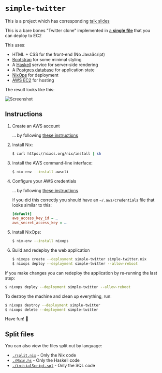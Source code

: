# `simple-twitter`

This is a project which has corresponding [talk slides](https://github.com/Gabriel439/slides/blob/master/simple-twitter/slides.md)

This is a bare bones "Twitter clone" implemented in
[a **single file**](./simple-twitter.nix) that you can deploy to EC2

This uses:

* HTML + CSS for the front-end (No JavaScript)
* [Bootstrap](https://getbootstrap.com) for some minimal styling
* A [Haskell](https://www.haskell.org) service for server-side rendering
* A [Postgres database](https://www.postgresql.org) for application state
* [NixOps](https://nixos.org/nixops/manual/) for deployment
* [AWS EC2](https://aws.amazon.com/ec2/) for hosting

The result looks like this:

![Screenshot](https://user-images.githubusercontent.com/1313787/69443895-25987480-0d04-11ea-8260-8cfd2757f219.png)

## Instructions

1.  Create an AWS account

    ... by following [these instructions](https://aws.amazon.com/premiumsupport/knowledge-center/create-and-activate-aws-account/)

1.  Install Nix:

    ```bash
    $ curl https://nixos.org/nix/install | sh
    ```

1.  Install the AWS command-line interface:

    ```bash
    $ nix-env --install awscli
    ```

1.  Configure your AWS credentials

    ... by following [these instructions](https://docs.aws.amazon.com/cli/latest/userguide/cli-chap-configure.html)

    If you did this correctly you should have an `~/.aws/credentials`
    file that looks similar to this:

    ```ini
    [default]
    aws_access_key_id = …
    aws_secret_access_key = …
    ```

1.  Install NixOps:

    ```bash
    $ nix-env --install nixops
    ```

1.  Build and redeploy the web application

    ```bash
    $ nixops create --deployment simple-twitter simple-twitter.nix
    $ nixops deploy --deployment simple-twitter --allow-reboot
    ```

If you make changes you can redeploy the application by re-running the last
step:

```bash
$ nixops deploy --deployment simple-twitter --allow-reboot
```

To destroy the machine and clean up everything, run:

```bash
$ nixops destroy --deployment simple-twitter
$ nixops delete --deployment simple-twitter
```

Have fun! 🙂

## Split files

You can also view the files split out by language:

* [`./split.nix`](./split.nix) - Only the Nix code
* [`./Main.hs`](./Main.hs) - Only the Haskell code
* [`./initialScript.sql`](./initialScript.sql) - Only the SQL code
